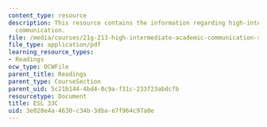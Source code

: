 ```yaml
---
content_type: resource
description: This resource contains the information regarding high-intermediate academic
  communication.
file: /media/courses/21g-213-high-intermediate-academic-communication-spring-2004/3e028e4a4630c34b3dbae7f964c97a0e_MIT21G_213S04_verbals.pdf
file_type: application/pdf
learning_resource_types:
- Readings
ocw_type: OCWFile
parent_title: Readings
parent_type: CourseSection
parent_uid: 5c21b144-4bd4-0c9a-f31c-233f23abdcfb
resourcetype: Document
title: ESL 33C
uid: 3e028e4a-4630-c34b-3dba-e7f964c97a0e
---
```

